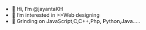 - 👋 Hi, I’m @jayantaKH
- 🙋 I’m interested in >>Web designing
- 🦾 Grinding on JavaScript,C,C++,Php,   Python,Java.....
